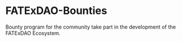 # FATExDAO-Bounties
Bounty program for the community take part in the development of the FATExDAO Ecosystem.
